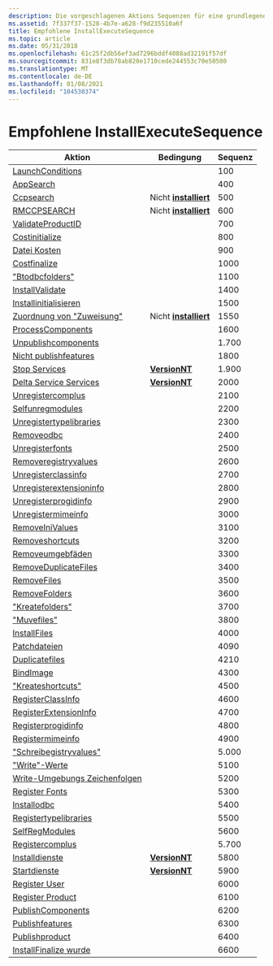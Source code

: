 ```yaml
---
description: Die vorgeschlagenen Aktions Sequenzen für eine grundlegende InstallExecuteSequence-Tabelle in einer Windows Installer-Datenbank.
ms.assetid: 7f337f37-1528-4b7e-a628-f9d235510a6f
title: Empfohlene InstallExecuteSequence
ms.topic: article
ms.date: 05/31/2018
ms.openlocfilehash: 61c25f2db56ef3ad7296bddf4088ad32191f57df
ms.sourcegitcommit: 831e8f3db78ab820e1710cede244553c70e50500
ms.translationtype: MT
ms.contentlocale: de-DE
ms.lasthandoff: 01/08/2021
ms.locfileid: "104530374"
---
```

# <a name="suggested-installexecutesequence"></a>Empfohlene InstallExecuteSequence



| Aktion                                                          | Bedingung                          | Sequenz |
|-----------------------------------------------------------------|------------------------------------|----------|
| [LaunchConditions](launchconditions-action.md)                 |                                    | 100      |
| [AppSearch](appsearch-action.md)                               |                                    | 400      |
| [Ccpsearch](ccpsearch-action.md)                               | Nicht [ **installiert**](installed.md) | 500      |
| [RMCCPSEARCH](rmccpsearch-action.md)                           | Nicht [ **installiert**](installed.md) | 600      |
| [ValidateProductID](validateproductid-action.md)               |                                    | 700      |
| [Costinitialize](costinitialize-action.md)                     |                                    | 800      |
| [Datei Kosten](filecost-action.md)                                 |                                    | 900      |
| [Costfinalize](costfinalize-action.md)                         |                                    | 1000     |
| ["Btodbcfolders"](setodbcfolders-action.md)                     |                                    | 1100     |
| [InstallValidate](installvalidate-action.md)                   |                                    | 1400     |
| [Installinitialisieren](installinitialize-action.md)               |                                    | 1500     |
| [Zuordnung von "Zuweisung"](allocateregistryspace-action.md)       | Nicht [ **installiert**](installed.md) | 1550     |
| [ProcessComponents](processcomponents-action.md)               |                                    | 1600     |
| [Unpublishcomponents](unpublishcomponents-action.md)           |                                    | 1.700     |
| [Nicht publishfeatures](unpublishfeatures-action.md)               |                                    | 1800     |
| [Stop Services](stopservices-action.md)                         | [**VersionNT**](versionnt.md)     | 1.900     |
| [Delta Service Services](deleteservices-action.md)                     | [**VersionNT**](versionnt.md)     | 2000     |
| [Unregistercomplus](unregistercomplus-action.md)               |                                    | 2100     |
| [Selfunregmodules](selfunregmodules-action.md)                 |                                    | 2200     |
| [Unregistertypelibraries](unregistertypelibraries-action.md)   |                                    | 2300     |
| [Removeodbc](removeodbc-action.md)                             |                                    | 2400     |
| [Unregisterfonts](unregisterfonts-action.md)                   |                                    | 2500     |
| [Removeregistryvalues](removeregistryvalues-action.md)         |                                    | 2600     |
| [Unregisterclassinfo](unregisterclassinfo-action.md)           |                                    | 2700     |
| [Unregisterextensioninfo](unregisterextensioninfo-action.md)   |                                    | 2800     |
| [Unregisterprogidinfo](unregisterprogidinfo-action.md)         |                                    | 2900     |
| [Unregistermimeinfo](unregistermimeinfo-action.md)             |                                    | 3000     |
| [RemoveIniValues](removeinivalues-action.md)                   |                                    | 3100     |
| [Removeshortcuts](removeshortcuts-action.md)                   |                                    | 3200     |
| [Removeumgebfäden](removeenvironmentstrings-action.md) |                                    | 3300     |
| [RemoveDuplicateFiles](removeduplicatefiles-action.md)         |                                    | 3400     |
| [RemoveFiles](removefiles-action.md)                           |                                    | 3500     |
| [RemoveFolders](removefolders-action.md)                       |                                    | 3600     |
| ["Kreatefolders"](createfolders-action.md)                       |                                    | 3700     |
| ["Muvefiles"](movefiles-action.md)                               |                                    | 3800     |
| [InstallFiles](installfiles-action.md)                         |                                    | 4000     |
| [Patchdateien](patchfiles-action.md)                             |                                    | 4090     |
| [Duplicatefiles](duplicatefiles-action.md)                     |                                    | 4210     |
| [BindImage](bindimage-action.md)                               |                                    | 4300     |
| ["Kreateshortcuts"](createshortcuts-action.md)                   |                                    | 4500     |
| [RegisterClassInfo](registerclassinfo-action.md)               |                                    | 4600     |
| [RegisterExtensionInfo](registerextensioninfo-action.md)       |                                    | 4700     |
| [Registerprogidinfo](registerprogidinfo-action.md)             |                                    | 4800     |
| [Registermimeinfo](registermimeinfo-action.md)                 |                                    | 4900     |
| ["Schreibegistryvalues"](writeregistryvalues-action.md)           |                                    | 5.000     |
| ["Write"-Werte](writeinivalues-action.md)                     |                                    | 5100     |
| [Write-Umgebungs Zeichenfolgen](writeenvironmentstrings-action.md)   |                                    | 5200     |
| [Register Fonts](registerfonts-action.md)                       |                                    | 5300     |
| [Installodbc](installodbc-action.md)                           |                                    | 5400     |
| [Registertypelibraries](registertypelibraries-action.md)       |                                    | 5500     |
| [SelfRegModules](selfregmodules-action.md)                     |                                    | 5600     |
| [Registercomplus](registercomplus-action.md)                   |                                    | 5.700     |
| [Installdienste](installservices-action.md)                   | [**VersionNT**](versionnt.md)     | 5800     |
| [Startdienste](startservices-action.md)                       | [**VersionNT**](versionnt.md)     | 5900     |
| [Register User](registeruser-action.md)                         |                                    | 6000     |
| [Register Product](registerproduct-action.md)                   |                                    | 6100     |
| [PublishComponents](publishcomponents-action.md)               |                                    | 6200     |
| [Publishfeatures](publishfeatures-action.md)                   |                                    | 6300     |
| [Publishproduct](publishproduct-action.md)                     |                                    | 6400     |
| [InstallFinalize wurde](installfinalize-action.md)                   |                                    | 6600     |



 

 

 



